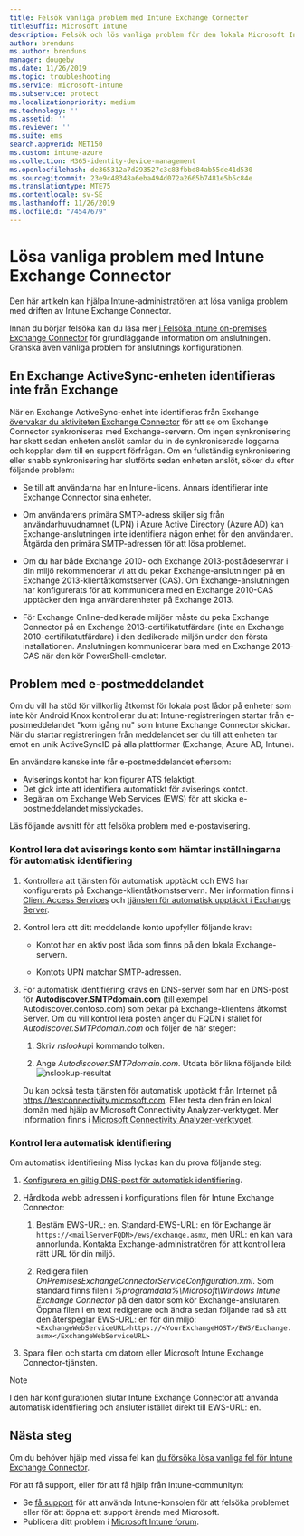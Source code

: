 ```yaml
---
title: Felsök vanliga problem med Intune Exchange Connector
titleSuffix: Microsoft Intune
description: Felsök och lös vanliga problem för den lokala Microsoft Intune Exchange Connector.
author: brenduns
ms.author: brenduns
manager: dougeby
ms.date: 11/26/2019
ms.topic: troubleshooting
ms.service: microsoft-intune
ms.subservice: protect
ms.localizationpriority: medium
ms.technology: ''
ms.assetid: ''
ms.reviewer: ''
ms.suite: ems
search.appverid: MET150
ms.custom: intune-azure
ms.collection: M365-identity-device-management
ms.openlocfilehash: de365312a7d293527c3c83fbbd84ab55de41d530
ms.sourcegitcommit: 23e9c48348a6eba494d072a2665b7481e5b5c84e
ms.translationtype: MTE75
ms.contentlocale: sv-SE
ms.lasthandoff: 11/26/2019
ms.locfileid: "74547679"
---
```

# <a name="resolve-common-problems-with-the-intune-exchange-connector"></a>Lösa vanliga problem med Intune Exchange Connector
 
Den här artikeln kan hjälpa Intune-administratören att lösa vanliga problem med driften av Intune Exchange Connector.

Innan du börjar felsöka kan du läsa mer [i Felsöka Intune on-premises Exchange Connector](troubleshoot-exchange-connector.md) för grundläggande information om anslutningen. Granska även vanliga problem för anslutnings konfigurationen.

## <a name="an-exchange-activesync-device-isnt-discovered-from-exchange"></a>En Exchange ActiveSync-enheten identifieras inte från Exchange

När en Exchange ActiveSync-enhet inte identifieras från Exchange [övervakar du aktiviteten Exchange Connector](exchange-connector-install.md#on-premises-intune-exchange-connector-high-availability-support) för att se om Exchange Connector synkroniseras med Exchange-servern. Om ingen synkronisering har skett sedan enheten anslöt samlar du in de synkroniserade loggarna och kopplar dem till en support förfrågan. Om en fullständig synkronisering eller snabb synkronisering har slutförts sedan enheten anslöt, söker du efter följande problem:

- Se till att användarna har en Intune-licens. Annars identifierar inte Exchange Connector sina enheter.

- Om användarens primära SMTP-adress skiljer sig från användarhuvudnamnet (UPN) i Azure Active Directory (Azure AD) kan Exchange-anslutningen inte identifiera någon enhet för den användaren. Åtgärda den primära SMTP-adressen för att lösa problemet.

- Om du har både Exchange 2010- och Exchange 2013-postlådeservrar i din miljö rekommenderar vi att du pekar Exchange-anslutningen på en Exchange 2013-klientåtkomstserver (CAS). Om Exchange-anslutningen har konfigurerats för att kommunicera med en Exchange 2010-CAS upptäcker den inga användarenheter på Exchange 2013.

- För Exchange Online-dedikerade miljöer måste du peka Exchange Connector på en Exchange 2013-certifikatutfärdare (inte en Exchange 2010-certifikatutfärdare) i den dedikerade miljön under den första installationen. Anslutningen kommunicerar bara med en Exchange 2013-CAS när den kör PowerShell-cmdletar.

## <a name="problems-with-the-notification-email-message"></a>Problem med e-postmeddelandet

Om du vill ha stöd för villkorlig åtkomst för lokala post lådor på enheter som inte kör Android Knox kontrollerar du att Intune-registreringen startar från e-postmeddelandet "kom igång nu" som Intune Exchange Connector skickar. När du startar registreringen från meddelandet ser du till att enheten tar emot en unik ActiveSyncID på alla plattformar (Exchange, Azure AD, Intune).

En användare kanske inte får e-postmeddelandet eftersom:

- Aviserings kontot har kon figurer ATS felaktigt.
- Det gick inte att identifiera automatiskt för aviserings kontot.
- Begäran om Exchange Web Services (EWS) för att skicka e-postmeddelandet misslyckades.

Läs följande avsnitt för att felsöka problem med e-postavisering.

### <a name="check-the-notification-account-that-retrieves-autodiscover-settings"></a>Kontrol lera det aviserings konto som hämtar inställningarna för automatisk identifiering

1. Kontrollera att tjänsten för automatisk upptäckt och EWS har konfigurerats på Exchange-klientåtkomstservern. Mer information finns i [Client Access Services](https://docs.microsoft.com/Exchange/architecture/client-access/client-access) och [tjänsten för automatisk upptäckt i Exchange Server](https://docs.microsoft.com/Exchange/architecture/client-access/autodiscover?view=exchserver-2019).

2. Kontrol lera att ditt meddelande konto uppfyller följande krav:

   - Kontot har en aktiv post låda som finns på den lokala Exchange-servern.

   - Kontots UPN matchar SMTP-adressen.

3. För automatisk identifiering krävs en DNS-server som har en DNS-post för **Autodiscover.SMTPdomain.com** (till exempel Autodiscover.contoso.com) som pekar på Exchange-klientens åtkomst Server. Om du vill kontrol lera posten anger du FQDN i stället för *Autodiscover.SMTPdomain.com* och följer de här stegen:

   1. Skriv *nslookup*i kommando tolken.

   2. Ange *Autodiscover.SMTPdomain.com*. Utdata bör likna följande bild: ![nslookup-resultat](./media/troubleshoot-exchange-connector-common-problems/nslookup-results.png
      )

   Du kan också testa tjänsten för automatisk upptäckt från Internet på https://testconnectivity.microsoft.com. Eller testa den från en lokal domän med hjälp av Microsoft Connectivity Analyzer-verktyget. Mer information finns i [Microsoft Connectivity Analyzer-verktyget](https://docs.microsoft.com/previous-versions/office/exchange-remote-connectivity/jj851141(v=exchg.80)).


### <a name="check-autodiscovery"></a>Kontrol lera automatisk identifiering

Om automatisk identifiering Miss lyckas kan du prova följande steg:

1. [Konfigurera en giltig DNS-post för automatisk identifiering](https://docs.microsoft.com/previous-versions/exchange-server/exchange-150/mt473798(v=exchg.150)).

2. Hårdkoda webb adressen i konfigurations filen för Intune Exchange Connector:

   1. Bestäm EWS-URL: en. Standard-EWS-URL: en för Exchange är `https://<mailServerFQDN>/ews/exchange.asmx`, men URL: en kan vara annorlunda. Kontakta Exchange-administratören för att kontrol lera rätt URL för din miljö.

   2. Redigera filen *OnPremisesExchangeConnectorServiceConfiguration.xml*. Som standard finns filen i *%programdata%\Microsoft\Windows Intune Exchange Connector* på den dator som kör Exchange-anslutaren. Öppna filen i en text redigerare och ändra sedan följande rad så att den återspeglar EWS-URL: en för din miljö: `<ExchangeWebServiceURL>https://<YourExchangeHOST>/EWS/Exchange.asmx</ExchangeWebServiceURL>`

3. Spara filen och starta om datorn eller Microsoft Intune Exchange Connector-tjänsten.

>[!NOTE]
> I den här konfigurationen slutar Intune Exchange Connector att använda automatisk identifiering och ansluter istället direkt till EWS-URL: en.

## <a name="next-steps"></a>Nästa steg

Om du behöver hjälp med vissa fel kan [du försöka lösa vanliga fel för Intune Exchange Connector](troubleshoot-exchange-connector-common-errors.md).

För att få support, eller för att få hjälp från Intune-communityn:

- Se [få support](../fundamentals/get-support.md) för att använda Intune-konsolen för att felsöka problemet eller för att öppna ett support ärende med Microsoft.
- Publicera ditt problem i [Microsoft Intune forum](https://social.technet.microsoft.com/Forums/home?forum=microsoftintuneprod).